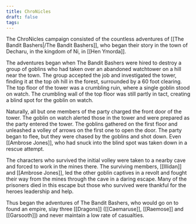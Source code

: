 ```yaml
---
title: ChroNicles
draft: false
tags:
---
```

The ChroNicles campaign consisted of the countless adventures of [[The Bandit Bashers|/The Bandit Bashers]], who began their story in the town of Decharu, in the kingdom of Ni, in [[Hen Ymorda]]. 

The adventures began when The Bandit Bashers were hired to destroy a group of goblins who had taken over an abandoned watchtower on a hill near the town. The group accepted the job and investigated the tower, finding it at the top oh hill in the forest, surrounded by a 60 foot clearing. The top floor of the tower was a crumbling ruin, where a single goblin stood on watch. The crumbling wall of the top floor was still partly in tact, creating a blind spot for the goblin on watch.

Naturally, all but one members of the party charged the front door of the tower. The goblin on watch alerted those in the tower and were prepared as the party entered the tower. The goblins gathered on the first floor and unleashed a volley of arrows on the first one to open the door. The party began to flee, but they were chased by the goblins and shot down. Even [[Ambrose Jones]], who had snuck into the blind spot was taken down in a rescue attempt. 

The characters who survived the initial volley were taken to a nearby cave and forced to work in the mines there. The surviving members, [[Illidan]] and [[Ambrose Jones]], led the other goblin captives in a revolt and fought their way from the mines through the cave in a daring escape. Many of the prisoners died in this escape but those who survived were thankful for the heroes leadership and help.

Thus began the adventures of The Bandit Bashers, who would go on to found an empire, slay three [[Dragons]] ([[Caemaruse]], [[Raemose]] and [[Garsooth]]) and never maintain a low rate of casualties. 